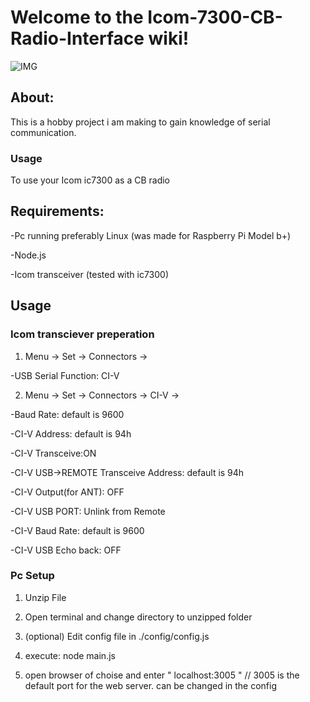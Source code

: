 # Welcome to the Icom-7300-CB-Radio-Interface wiki!
![IMG](https://i.imgur.com/F7VfooB.jpg)

## About:
This is a hobby project i am making to gain knowledge of 
serial communication.
### Usage
To use your Icom ic7300 as a CB radio

## Requirements:
-Pc running preferably Linux (was made for Raspberry Pi Model b+)

-Node.js

-Icom transceiver (tested with ic7300)

## ________Usage________
### Icom transciever preperation
1. Menu -> Set -> Connectors ->

-USB Serial Function: CI-V

2. Menu -> Set -> Connectors -> CI-V ->

-Baud Rate: default is 9600

-CI-V Address: default is 94h

-CI-V Transceive:ON

-CI-V USB->REMOTE Transceive Address: default is 94h

-CI-V Output(for ANT): OFF

-CI-V USB PORT: Unlink from Remote

-CI-V Baud Rate: default is 9600

-CI-V USB Echo back: OFF

### Pc Setup
1. Unzip File

2. Open terminal and change directory to unzipped folder

3. (optional) Edit config file in ./config/config.js

4. execute: node main.js

5. open browser of choise and enter " localhost:3005 "  //  3005 is the default port for the web server. can be changed in the config